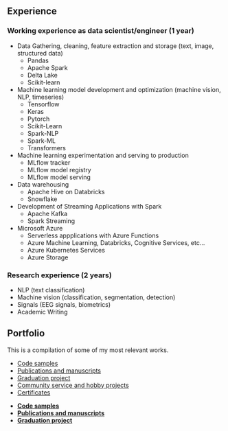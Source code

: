 
## Experience 

### Working experience as data scientist/engineer (1 year)
- Data Gathering, cleaning, feature extraction and storage (text, image, structured data)
    - Pandas
    - Apache Spark
    - Delta Lake
    - Scikit-learn
- Machine learning model development and optimization (machine vision, NLP, timeseries)
    - Tensorflow
    - Keras
    - Pytorch
    - Scikit-Learn
    - Spark-NLP
    - Spark-ML
    - Transformers
- Machine learning experimentation and serving to production
    - MLflow tracker
    - MLflow model registry
    - MLflow model serving
- Data warehousing 
    - Apache Hive on Databricks
    - Snowflake
- Development of Streaming Applications with Spark
    - Apache Kafka
    - Spark Streaming
- Microsoft Azure
    - Serverless appplications with Azure Functions
    - Azure Machine Learning, Databricks, Cognitive Services, etc...
    - Azure Kubernetes Services
    - Azure Storage

### Research experience (2 years)
- NLP (text classification)
- Machine vision (classification, segmentation, detection)
- Signals (EEG signals, biometrics)
- Academic Writing

## Portfolio

This is a compilation of some of my most relevant works. 

- [Code samples](https://github.com/hector6298/my-work-portfolio/tree/gh-pages/portfolio/code%20samples)
- [Publications and manuscripts](https://github.com/hector6298/my-work-portfolio/tree/gh-pages/portfolio/Manuscripts)
- [Graduation project](https://github.com/hector6298/my-work-portfolio/tree/gh-pages/portfolio/Graduation%20Project)
- [Community service and hobby projects](https://github.com/hector6298/my-work-portfolio/tree/gh-pages/portfolio/Projects)
- [Certificates](https://github.com/hector6298/my-work-portfolio/tree/gh-pages/portfolio/certificates)

<ul class="downloads">
    <li><a href="https://github.com/hector6298/my-work-portfolio/tree/gh-pages/portfolio/code%20samples"><strong>Code samples</strong></a></li>
    <li><a href="https://github.com/hector6298/my-work-portfolio/tree/gh-pages/portfolio/Manuscripts"><strong>Publications and manuscripts</strong></a></li>
    <li><a href="https://github.com/hector6298/my-work-portfolio/tree/gh-pages/portfolio/Graduation%20Project"><strong>Graduation project</strong></a></li>
</ul>